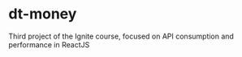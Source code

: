 # dt-money
Third project of the Ignite course, focused on API consumption and performance in ReactJS
